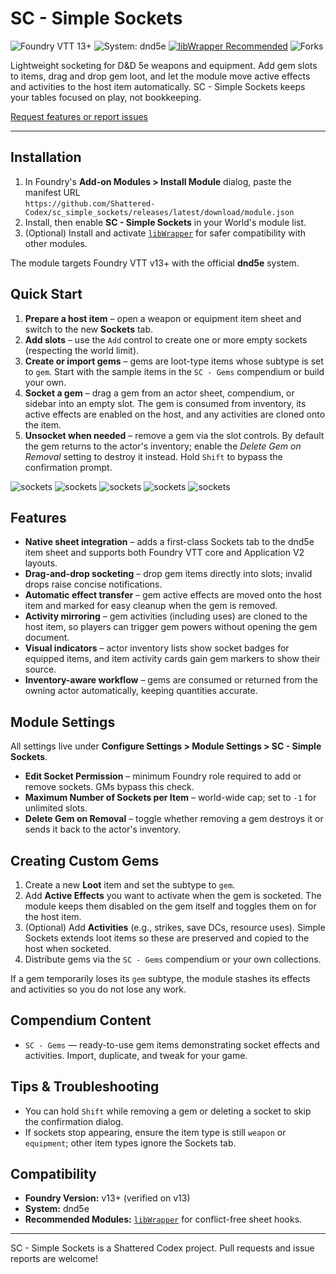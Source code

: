 # SC - Simple Sockets

![Foundry VTT 13+](https://img.shields.io/badge/Foundry%20VTT-13%2B-orange?logo=foundry-vtt&logoColor=white)
![System: dnd5e](https://img.shields.io/badge/System-dnd5e-blue)
[![libWrapper Recommended](https://img.shields.io/badge/libWrapper-Recommended-8A2BE2)](https://github.com/ruipin/fvtt-lib-wrapper)
![Forks][forks-shield]

Lightweight socketing for D&D 5e weapons and equipment. Add gem slots to items, drag and drop gem loot, and let the module move active effects and activities to the host item automatically. SC - Simple Sockets keeps your tables focused on play, not bookkeeping.

[Request features or report issues](https://github.com/Shattered-Codex/sc_simple_sockets/issues)

---

## Installation

1. In Foundry's **Add-on Modules > Install Module** dialog, paste the manifest URL  
   `https://github.com/Shattered-Codex/sc_simple_sockets/releases/latest/download/module.json`
2. Install, then enable **SC - Simple Sockets** in your World's module list.
3. (Optional) Install and activate [`libWrapper`](https://github.com/ruipin/fvtt-lib-wrapper) for safer compatibility with other modules.

The module targets Foundry VTT v13+ with the official **dnd5e** system.

## Quick Start

1. **Prepare a host item** – open a weapon or equipment item sheet and switch to the new **Sockets** tab.
2. **Add slots** – use the `Add` control to create one or more empty sockets (respecting the world limit).
3. **Create or import gems** – gems are loot-type items whose subtype is set to `gem`. Start with the sample items in the `SC - Gems` compendium or build your own.
4. **Socket a gem** – drag a gem from an actor sheet, compendium, or sidebar into an empty slot. The gem is consumed from inventory, its active effects are enabled on the host, and any activities are cloned onto the item.
5. **Unsocket when needed** – remove a gem via the slot controls. By default the gem returns to the actor's inventory; enable the *Delete Gem on Removal* setting to destroy it instead. Hold `Shift` to bypass the confirmation prompt.

![sockets](https://i.imgur.com/WyNyxKL.png)
![sockets](https://i.imgur.com/BDLfybi.png)
![sockets](https://i.imgur.com/IiOMgMd.png)
![sockets](https://i.imgur.com/bv1mJui.png)
![sockets](https://i.imgur.com/azxl7Gz.png)


## Features

- **Native sheet integration** – adds a first-class Sockets tab to the dnd5e item sheet and supports both Foundry VTT core and Application V2 layouts.
- **Drag-and-drop socketing** – drop gem items directly into slots; invalid drops raise concise notifications.
- **Automatic effect transfer** – gem active effects are moved onto the host item and marked for easy cleanup when the gem is removed.
- **Activity mirroring** – gem activities (including uses) are cloned to the host item, so players can trigger gem powers without opening the gem document.
- **Visual indicators** – actor inventory lists show socket badges for equipped items, and item activity cards gain gem markers to show their source.
- **Inventory-aware workflow** – gems are consumed or returned from the owning actor automatically, keeping quantities accurate.

## Module Settings

All settings live under **Configure Settings > Module Settings > SC - Simple Sockets**.

- **Edit Socket Permission** – minimum Foundry role required to add or remove sockets. GMs bypass this check.
- **Maximum Number of Sockets per Item** – world-wide cap; set to `-1` for unlimited slots.
- **Delete Gem on Removal** – toggle whether removing a gem destroys it or sends it back to the actor's inventory.

## Creating Custom Gems

1. Create a new **Loot** item and set the subtype to `gem`.
2. Add **Active Effects** you want to activate when the gem is socketed. The module keeps them disabled on the gem itself and toggles them on for the host item.
3. (Optional) Add **Activities** (e.g., strikes, save DCs, resource uses). Simple Sockets extends loot items so these are preserved and copied to the host when socketed.
4. Distribute gems via the `SC - Gems` compendium or your own collections.

If a gem temporarily loses its `gem` subtype, the module stashes its effects and activities so you do not lose any work.

## Compendium Content

- `SC - Gems` — ready-to-use gem items demonstrating socket effects and activities. Import, duplicate, and tweak for your game.

## Tips & Troubleshooting

- You can hold `Shift` while removing a gem or deleting a socket to skip the confirmation dialog.
- If sockets stop appearing, ensure the item type is still `weapon` or `equipment`; other item types ignore the Sockets tab.

## Compatibility

- **Foundry Version:** v13+ (verified on v13)
- **System:** dnd5e
- **Recommended Modules:** [`libWrapper`](https://github.com/ruipin/fvtt-lib-wrapper) for conflict-free sheet hooks.

---

SC - Simple Sockets is a Shattered Codex project. Pull requests and issue reports are welcome!


[forks-shield]:https://img.shields.io/github/forks/Shattered-Codex/sc_simple_sockets.svg?style=flat-round
